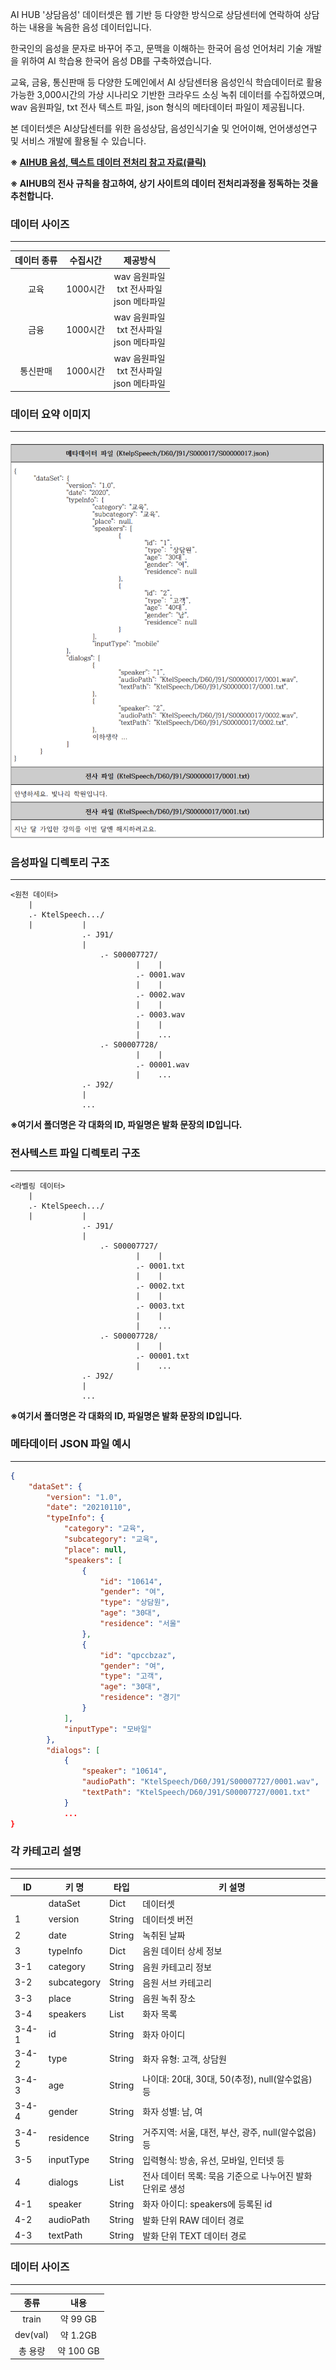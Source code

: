 AI HUB '상담음성' 데이터셋은 웹 기반 등 다양한 방식으로 상담센터에 연락하여 상담하는 내용을 녹음한 음성 데이터입니다.

한국인의 음성을 문자로 바꾸어 주고, 문맥을 이해하는 한국어 음성 언어처리 기술 개발을 위하여 AI 학습용 한국어 음성 DB를 구축하였습니다. 

교육, 금융, 통신판매 등 다양한 도메인에서 AI 상담센터용 음성인식 학습데이터로 활용 가능한 3,000시간의 가상 시나리오 기반한 크라우드 소싱 녹취 데이터를 수집하였으며, wav 음원파일, txt 전사 텍스트 파일, json 형식의 메타데이터 파일이 제공됩니다.

본 데이터셋은 AI상담센터를 위한 음성상담, 음성인식기술 및 언어이해, 언어생성연구 및 서비스 개발에 활용될 수 있습니다.

__※ [AIHUB 음성, 텍스트 데이터 전처리 참고 자료(클릭)](https://blog.naver.com/sooftware/221821797852)__

__※  AIHUB의 전사 규칙을 참고하여, 상기 사이트의 데이터 전처리과정을 정독하는 것을 추천합니다.__

### 데이터 사이즈
--------------------
|  데이터 종류| 수집시간   | 제공방식  |
|:---:|:---:|:---:|
| 교육 | 1000시간   | wav 음원파일<br>txt 전사파일<br>json 메타파일    |
| 금융   | 1000시간  |  wav 음원파일<br>txt 전사파일<br>json 메타파일   |
| 통신판매 | 1000시간 |  wav 음원파일<br>txt 전사파일<br>json 메타파일 |


### 데이터 요약 이미지 
--------------------------
  ![이미지](https://github.com/Mamaaaamooooo/minsukeum/blob/main/%EC%83%81%EB%8B%B4%EC%9D%8C%EC%84%B1_data.png?raw=true)

### 음성파일 디렉토리 구조
-------------------------------------------------
```
<원천 데이터>
    |
    .- KtelSpeech.../
    |           |
                .- J91/
                |
                    .- S00007727/
                            |    |
                            .- 0001.wav
                            |    |
                            .- 0002.wav
                            |    |
                            .- 0003.wav 
                            |    |
                            |    ...
                    .- S00007728/
                            |    |
                            .- 00001.wav
                            |    ...
                .- J92/
                |
                ...
```
__※여기서 폴더명은 각 대화의 ID, 파일명은 발화 문장의 ID입니다.__


### 전사텍스트 파일 디렉토리 구조
-------------------------------------------------
```
<라벨링 데이터>
    |
    .- KtelSpeech.../
    |           |
                .- J91/
                |
                    .- S00007727/
                            |    |
                            .- 0001.txt
                            |    |
                            .- 0002.txt
                            |    |
                            .- 0003.txt 
                            |    |
                            |    ...
                    .- S00007728/
                            |    |
                            .- 00001.txt
                            |    ...
                .- J92/
                |
                ...
```

__※여기서 폴더명은 각 대화의 ID, 파일명은 발화 문장의 ID입니다.__

### 메타데이터 JSON 파일 예시
------------------
```JSON
{
	"dataSet": {
		"version": "1.0",
		"date": "20210110",
		"typeInfo": {
			"category": "교육",
			"subcategory": "교육",
			"place": null,
			"speakers": [
				{
					"id": "10614",
					"gender": "여",
					"type": "상담원",
					"age": "30대",
					"residence": "서울"
				},
				{
					"id": "qpccbzaz",
					"gender": "여",
					"type": "고객",
					"age": "30대",
					"residence": "경기"
				}
			],
			"inputType": "모바일"
		},
		"dialogs": [
			{
				"speaker": "10614",
				"audioPath": "KtelSpeech/D60/J91/S00007727/0001.wav",
				"textPath": "KtelSpeech/D60/J91/S00007727/0001.txt"
			}
			...
}
```
### 각 카테고리 설명
---------------------
| ID  | 키 명 | 타입  |  키 설명 |
|---|---|---|---|
|  | dataSet        | Dict  |  데이터셋               |                                           |
| 1   | version         | String | 데이터셋 버전       |                                           |
| 2   | date            | String | 녹취된 날짜         |                                           |
| 3   | typeInfo        | Dict   | 음원 데이터 상세 정보 |                                           |
| 3-1 | category        | String | 음원 카테고리 정보  |                                           |
| 3-2 | subcategory     | String | 음원 서브 카테고리  |                                           |
| 3-3 | place           | String | 음원 녹취 장소      |                                           |
| 3-4 | speakers        | List   | 화자 목록           |                                           |
| 3-4-1 | id            | String | 화자 아이디         |                                           |
| 3-4-2 | type          | String | 화자 유형: 고객, 상담원 |                                           |
| 3-4-3 | age           | String | 나이대: 20대, 30대, 50(추정), null(알수없음) 등 | |
| 3-4-4 | gender        | String | 화자 성별: 남, 여   |                                           |
| 3-4-5 | residence     | String | 거주지역: 서울, 대전, 부산, 광주, null(알수없음) 등 | |
| 3-5 | inputType       | String | 입력형식: 방송, 유선, 모바일, 인터넷 등 |  |
| 4   | dialogs         | List   | 전사 데이터 목록: 묵음 기준으로 나누어진 발화 단위로 생성 | |
| 4-1 | speaker         | String | 화자 아이디: speakers에 등록된 id |            |
| 4-2 | audioPath       | String | 발화 단위 RAW 데이터 경로 |                                    |
| 4-3 | textPath        | String | 발화 단위 TEXT 데이터 경로 |                                    |


### 데이터 사이즈 
 -------------------
| 종류 | 내용 |
|:---:|:---:|
| train | 약 99 GB  |
| dev(val) | 약 1.2GB  |
| 총 용량 | 약 100 GB |
